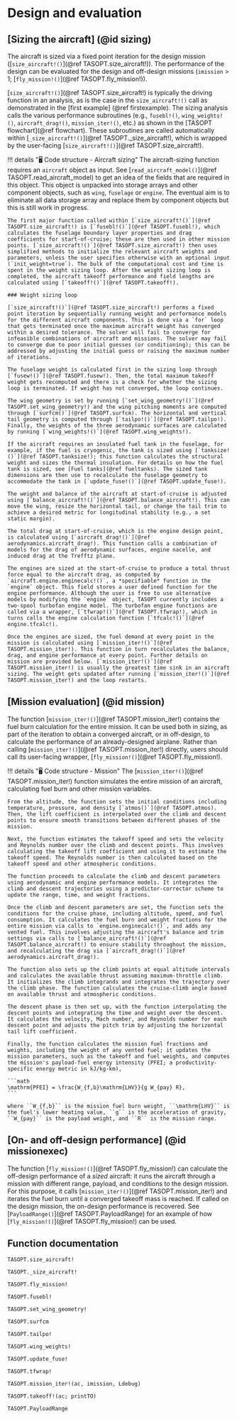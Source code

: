# Design and evaluation

## [Sizing the aircraft] (@id sizing)

The aircraft is sized via a fixed point iteration for the design mission ([`size_aircraft!()`](@ref TASOPT.size_aircraft!)). The performance of the design can be evaluated for the design and off-design missions (`imission` > 1; [`fly_mission!()`](@ref TASOPT.fly_mission!)).

[`size_aircraft!()`](@ref TASOPT.size_aircraft!) is typically the driving function in an analysis, as is the case in the `size_aircraft!()` call as demonstrated in the [first example] (@ref firstexample). The sizing analysis calls the various performance subroutines (e.g., `fusebl!()`, `wing_weights!()`, `aircraft_drag!()`, `mission_iter!()`, etc.) as shown in the [TASOPT flowchart](@ref flowchart). These subroutines are called automatically within [`_size_aircraft!()`](@ref TASOPT._size_aircraft!), which is wrapped by the user-facing [`size_aircraft!()`](@ref TASOPT.size_aircraft!).

!!! details "🖥️ Code structure - Aircraft sizing" 
    The aircraft-sizing function requires an `aircraft` object as input. See [`read_aircraft_model()`](@ref TASOPT.read_aircraft_model) to get an idea of the fields that are required in this object. This object is unpacked into storage arrays and other component objects, such as `wing`, `fuselage` or `engine`. The eventual aim is to eliminate all data storage array and replace them by component objects but this is still work in progress.  

    The first major function called within [`size_aircraft!()`](@ref TASOPT.size_aircraft!) is [`fusebl!()`](@ref TASOPT.fusebl!), which calculates the fuselage boundary layer properties and drag coefficients for start-of-cruise; these are then used in other mission points. [`size_aircraft!()`](@ref TASOPT.size_aircraft!) then uses simplified methods to initialize the relevant aircraft weights and parameters, unless the user specifies otherwise with an optional input (`init_weight=true`). The bulk of the computational cost and time is spent in the weight sizing loop. After the weight sizing loop is completed, the aircraft takeoff performance and field lengths are calculated using [`takeoff!()`](@ref TASOPT.takeoff!).

    ### Weight sizing loop

    [`size_aircraft!()`](@ref TASOPT.size_aircraft!) performs a fixed point iteration by sequentially running weight and performance models for the different aircraft components. This is done via a `for` loop that gets terminated once the maximum aircraft weight has converged within a desired tolerance. The solver will fail to converge for infeasible combinations of aircraft and missions. The solver may fail to converge due to poor initial guesses (or conditioning); this can be addressed by adjusting the initial guess or raising the maximum number of iterations.

    The fuselage weight is calculated first in the sizing loop through [`fusew!()`](@ref TASOPT.fusew!). Then, the total maximum takeoff weight gets recomputed and there is a check for whether the sizing loop is terminated. If weight has not converged, the loop continues.

    The wing geometry is set by running [`set_wing_geometry!()`](@ref TASOPT.set_wing_geometry!) and the wing pitching moments are computed through [`surfcm()`](@ref TASOPT.surfcm). The horizontal and vertical tail geometry is computed through [`tailpo!()`](@ref TASOPT.tailpo!). Finally, the weights of the three aerodynamic surfaces are calculated by running [`wing_weights!()`](@ref TASOPT.wing_weights!).

    If the aircraft requires an insulated fuel tank in the fuselage, for example, if the fuel is cryogenic, the tank is sized using [`tanksize!()`](@ref TASOPT.tanksize!); this function calculates the structural weight and sizes the thermal insulation. For details on how the fuel tank is sized, see [Fuel tanks](@ref fueltanks). The sized tank dimensions are then use to recalculate the fuselage geometry to accommodate the tank in [`update_fuse!()`](@ref TASOPT.update_fuse!).

    The weight and balance of the aircraft at start-of-cruise is adjusted using [`balance_aircraft!()`](@ref TASOPT.balance_aircraft!). This can move the wing, resize the horizontal tail, or change the tail trim to achieve a desired metric for longitudinal stability (e.g., a set static margin).

    The total drag at start-of-cruise, which is the engine design point, is calculated using [`aircraft_drag!()`](@ref aerodynamics.aircraft_drag!). This function calls a combination of models for the drag of aerodynamic surfaces, engine nacelle, and induced drag at the Trefftz plane.

    The engines are sized at the start-of-cruise to produce a total thrust force equal to the aircraft drag, as computed by `aircraft.engine.enginecalc!()`, a *specifiable* function in the `engine` object. This field stores a user defined function for the engine performance. Although the user is free to use alternative models by modifying the `engine` object, TASOPT currently includes a two-spool turbofan engine model. The turbofan engine functions are called via a wrapper, [`tfwrap!()`](@ref TASOPT.tfwrap!), which in turns calls the engine calculation function [`tfcalc!()`](@ref engine.tfcalc!).

    Once the engines are sized, the fuel demand at every point in the mission is calculated using [`mission_iter!()`](@ref TASOPT.mission_iter!). This function in turn recalculates the balance, drag, and engine performance at every point. Further details on mission are provided below. [`mission_iter!()`](@ref TASOPT.mission_iter!) is usually the greatest time sink in an aircraft sizing. The weight gets updated after running [`mission_iter!()`](@ref TASOPT.mission_iter!) and the loop restarts.

## [Mission evaluation] (@id mission)

The function [`mission_iter!()`](@ref TASOPT.mission_iter!) contains the fuel burn calculation for the entire mission. It can be used both in sizing, as part of the iteration to obtain a converged aircraft, or in off-design, to calculate the performance of an already-designed airplane. Rather than calling [`mission_iter!()`](@ref TASOPT.mission_iter!) directly, users should call its user-facing wrapper, [`fly_mission!()`](@ref TASOPT.fly_mission!).

!!! details "🖥️ Code structure - Mission"
    The [`mission_iter!()`](@ref TASOPT.mission_iter!) function simulates the entire mission of an aircraft, calculating fuel burn and other mission variables.

    From the altitude, the function sets the initial conditions including temperature, pressure, and density [`atmos()`](@ref TASOPT.atmos). Then, the lift coefficient is interpolated over the climb and descent points to ensure smooth transitions between different phases of the mission.

    Next, the function estimates the takeoff speed and sets the velocity and Reynolds number over the climb and descent points. This involves calculating the takeoff lift coefficient and using it to estimate the takeoff speed. The Reynolds number is then calculated based on the takeoff speed and other atmospheric conditions.

    The function proceeds to calculate the climb and descent parameters using aerodynamic and engine performance models. It integrates the climb and descent trajectories using a predictor-corrector scheme to update the range, time, and weight fractions.

    Once the climb and descent parameters are set, the function sets the conditions for the cruise phase, including altitude, speed, and fuel consumption. It calculates the fuel burn and weight fractions for the entire mission via calls to `engine.enginecalc!()`, and adds any vented fuel. This involves adjusting the aircraft's balance and trim settings via calls to [`balance_aircraft!()`](@ref TASOPT.balance_aircraft!) to ensure stability throughout the mission, and recalculating the drag via [`aircraft_drag!()`](@ref aerodynamics.aircraft_drag!).

    The function also sets up the climb points at equal altitude intervals and calculates the available thrust assuming maximum-throttle climb. It initializes the climb integrands and integrates the trajectory over the climb phase. The function calculates the cruise-climb angle based on available thrust and atmospheric conditions.

    The descent phase is then set up, with the function interpolating the descent points and integrating the time and weight over the descent. It calculates the velocity, Mach number, and Reynolds number for each descent point and adjusts the pitch trim by adjusting the horizontal tail lift coefficient.

    Finally, the function calculates the mission fuel fractions and weights, including the weight of any vented fuel; it updates the mission parameters, such as the takeoff and fuel weights, and computes the mission's payload-fuel energy intensity (PFEI; a productivity-specific energy metric in kJ/kg-km),

    ```math
    \mathrm{PFEI} = \frac{W_{f,b}\mathrm{LHV}}{g W_{pay} R},
    ```

    where ``W_{f,b}`` is the mission fuel burn weight, ``\mathrm{LHV}`` is the fuel's lower heating value, ``g`` is the acceleration of gravity, ``W_{pay}`` is the payload weight, and ``R`` is the mission range.

## [On- and off-design performance] (@id missionexec)

The function [`fly_mission!()`](@ref TASOPT.fly_mission!) can calculate the off-design performance of a *sized* aircraft: it runs the aircraft through a mission with different range, payload, and conditions to the design mission. For this purpose, it calls [`mission_iter!()`](@ref TASOPT.mission_iter!) and iterates the fuel burn until a converged takeoff mass is reached. If called on the design mission, the on-design performance is recovered. See [`PayloadRange()`](@ref TASOPT.PayloadRange) for an example of how [`fly_mission!()`](@ref TASOPT.fly_mission!) can be used.

## Function documentation
```@docs
TASOPT.size_aircraft!

TASOPT._size_aircraft!

TASOPT.fly_mission!

TASOPT.fusebl!

TASOPT.set_wing_geometry!

TASOPT.surfcm

TASOPT.tailpo!

TASOPT.wing_weights!

TASOPT.update_fuse!

TASOPT.tfwrap!

TASOPT.mission_iter!(ac, imission, Ldebug)

TASOPT.takeoff!(ac; printTO)

TASOPT.PayloadRange

```
